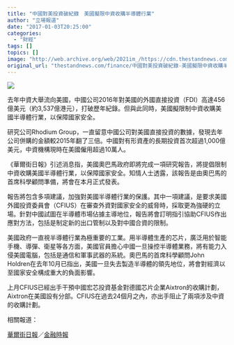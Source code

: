 ```yaml
---
title: "中國對美投資破紀錄　美國擬限中資收購半導體行業"
author: "立場報道"
date: "2017-01-03T20:25:00"
categories:
  - "財經"
tags: []
topics: []
image: "http://web.archive.org/web/2021im_/https://cdn.thestandnews.com/media/photos/cache/chip-01_O5nj9_1200x0.png"
original_url: "thestandnews.com/finance/中國對美投資破紀錄-美國擬限中資收購半導體行業"
---
```

![](http://web.archive.org/web/2021im_/https://cdn.thestandnews.com/media/photos/cache/chip-01_O5nj9_1200x0.png)

去年中資大舉流向美國，中國公司2016年對美國的外國直接投資（FDI）高達456億美元（約3,537億港元），打破歷年紀錄。但與此同時，美國擬限制中資收購美國半導體行業，以保障國家安全。

研究公司Rhodium Group，一直留意中國公司對美國直接投資的數據，發現去年公司併購的金額較2015年翻了三倍。中國對有形資產的長期投資首次超過1,000億美元，中資機構現時在美國僱用超過10萬人。

《華爾街日報》引述消息指，美國奧巴馬政府即將完成一項研究報告，將提倡限制中資收購美國半導體行業，以保障國家安全。知情人士透露，該報告是由奧巴馬的首席科學顧問準備，將會在本月正式發表。

報告將包含多項建議，加強對美國半導體行業的保護。其中一項建議，是要求美國外國投資委員會（CFIUS）在審查外資對國家安全的威脅時，採取更為強硬的立場。針對中國試圖在半導體市場佔據主導地位，報告將會訂明指引協助CFIUS作出應對方法，包括是制定新的出口管制以及對中國合資的限制。

美國政府一直視半導體行業為極重要的工業。用半導體生產的芯片，廣泛用於智能手機、導彈、衛星等各方面，美國官員擔心中國一旦操控半導體業務，將有能力入侵美國電腦，包括是通信和軍事武器的系統。奧巴馬的首席科學顧問John Holdren在去年10月已指出，美國一旦失去製造半導體的領先地位，將會對經濟以至國家安全構成重大的負面影響。

上月CFIUS已經出手干預中國宏芯投資基金對德國芯片企業Aixtron的收購計劃，Aixtron在美國設有分部。CFIUS在過去24個月之內，亦出手阻止了兩項涉及中資的收購計劃。

相關報道：

[華爾街日報](http://web.archive.org/web/20210628231353/http://www.wsj.com/articles/chinese-access-to-u-s-semiconductor-industry-may-be-curbed-1483397701)／[金融時報](http://web.archive.org/web/20210628231353/https://www.ft.com/content/b0cc57c8-d09f-11e6-9341-7393bb2e1b51)